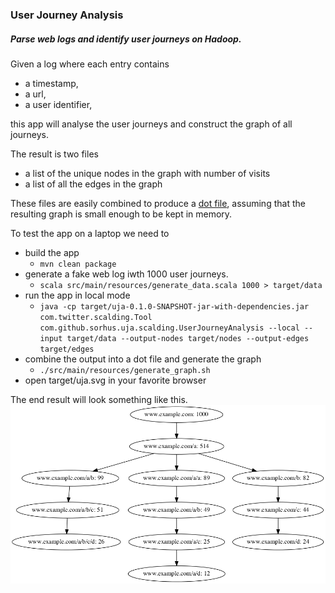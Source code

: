### User Journey Analysis

##### Parse web logs and identify user journeys on Hadoop.

Given a log where each entry contains
* a timestamp,
* a url,
* a user identifier,

this app will analyse the user journeys and construct the graph of all journeys.

The result is two files
* a list of the unique nodes in the graph with number of visits
* a list of all the edges in the graph

These files are easily combined to produce a [dot file](https://en.wikipedia.org/wiki/DOT_%28graph_description_language%29), 
assuming that the resulting graph is small enough to be kept in memory.

To test the app on a laptop we need to 
* build the app
    * `mvn clean package`
* generate a fake web log iwth 1000 user journeys.
    * `scala src/main/resources/generate_data.scala 1000 > target/data`
* run the app in local mode
    * `java -cp target/uja-0.1.0-SNAPSHOT-jar-with-dependencies.jar com.twitter.scalding.Tool com.github.sorhus.uja.scalding.UserJourneyAnalysis --local --input target/data --output-nodes target/nodes --output-edges target/edges`
* combine the output into a dot file and generate the graph
    * `./src/main/resources/generate_graph.sh`
* open target/uja.svg in your favorite browser

The end result will look something like this. 
![1000 users landed on www.example.com. Of those, 514 went on to www.example.com/a, etc](example-uja.png)
